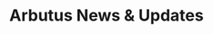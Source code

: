 ---
layout: updates
title: Arbutus News & Updates
description: Stay informed about our Arbutus conservation initiatives, research findings, and community events. Our blog features regular updates on our work, educational resources, and opportunities to get involved in protecting these iconic trees.
---